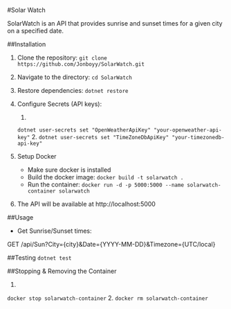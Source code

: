 #Solar Watch

   SolarWatch is an API that provides sunrise and sunset times for a given city on a specified date.

##Installation

1. Clone the repository:
   ``
   git clone https://github.com/Jonboyy/SolarWatch.git
   ``
2. Navigate to the directory:
   ``
   cd SolarWatch
   ``
3. Restore dependencies:
   ``
   dotnet restore
   ``
4. Configure Secrets (API keys):

   1.
   ``
   dotnet user-secrets set "OpenWeatherApiKey" "your-openweather-api-key"
   ``
   2.
   ``
   dotnet user-secrets set "TimeZoneDbApiKey" "your-timezonedb-api-key"
   ``
6. Setup Docker

   - Make sure docker is installed
   - Build the docker image:
   ``
   docker build -t solarwatch .
   ``
   - Run the container:
   ``
   docker run -d -p 5000:5000 --name solarwatch-container solarwatch
   ``
7. The API will be available at http://localhost:5000

##Usage

   - Get Sunrise/Sunset times: 

  GET /api/Sun?City={city}&Date={YYYY-MM-DD}&Timezone={UTC/local}

##Testing
   ``
  dotnet test
   ``
   
##Stopping & Removing the Container

   1.
   ``
  docker stop solarwatch-container
   ``
   2.
   ``
  docker rm solarwatch-container
   ``

